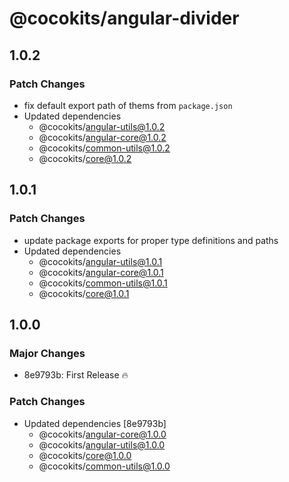 # @cocokits/angular-divider

## 1.0.2

### Patch Changes

- fix default export path of thems from `package.json`
- Updated dependencies
  - @cocokits/angular-utils@1.0.2
  - @cocokits/angular-core@1.0.2
  - @cocokits/common-utils@1.0.2
  - @cocokits/core@1.0.2

## 1.0.1

### Patch Changes

- update package exports for proper type definitions and paths
- Updated dependencies
  - @cocokits/angular-utils@1.0.1
  - @cocokits/angular-core@1.0.1
  - @cocokits/common-utils@1.0.1
  - @cocokits/core@1.0.1

## 1.0.0

### Major Changes

- 8e9793b: First Release 🔥

### Patch Changes

- Updated dependencies [8e9793b]
  - @cocokits/angular-core@1.0.0
  - @cocokits/angular-utils@1.0.0
  - @cocokits/core@1.0.0
  - @cocokits/common-utils@1.0.0
